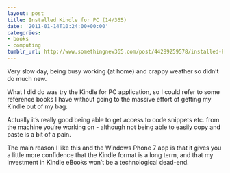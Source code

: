 ```yaml
---
layout: post
title: Installed Kindle for PC (14/365)
date: '2011-01-14T10:24:00+00:00'
categories:
- books
- computing
tumblr_url: http://www.somethingnew365.com/post/44289259578/installed-kindle-for-pc-14365
---
```

Very slow day, being busy working (at home) and crappy weather so didn’t do much new.

What I did do was try the Kindle for PC application, so I could refer to some reference books I have without going to the massive effort of getting my Kindle out of my bag.

Actually it’s really good being able to get access to code snippets etc. from the machine you’re working on - although not being able to easily copy and paste is a bit of a pain.

The main reason I like this and the Windows Phone 7 app is that it gives you a little more confidence that the Kindle format is a long term, and that my investment in Kindle eBooks won’t be a technological dead-end.
